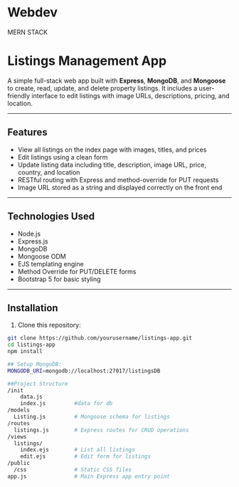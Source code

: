 # Webdev
MERN STACK

# Listings Management App
A simple full-stack web app built with **Express**, **MongoDB**, and **Mongoose** to create, read, update, and delete property listings. It includes a user-friendly interface to edit listings with image URLs, descriptions, pricing, and location.

---

## Features

- View all listings on the index page with images, titles, and prices
- Edit listings using a clean form
- Update listing data including title, description, image URL, price, country, and location
- RESTful routing with Express and method-override for PUT requests
- Image URL stored as a string and displayed correctly on the front end

---

## Technologies Used

- Node.js
- Express.js
- MongoDB
- Mongoose ODM
- EJS templating engine
- Method Override for PUT/DELETE forms
- Bootstrap 5 for basic styling

---

## Installation

1. Clone this repository:

```bash
git clone https://github.com/yourusername/listings-app.git
cd listings-app
npm install

## Setup MongoDB: 
MONGODB_URI=mongodb://localhost:27017/listingsDB

##Project Structure
/init
    data.js
    index.js         #data for db
/models
  Listing.js         # Mongoose schema for listings
/routes
  listings.js        # Express routes for CRUD operations
/views
  listings/
    index.ejs        # List all listings
    edit.ejs         # Edit form for listings
/public
  /css               # Static CSS files
app.js               # Main Express app entry point






